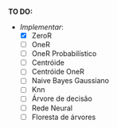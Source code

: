 **TO DO:**

- _Implementar_:
    - [x] ZeroR
    - [ ] OneR
    - [ ] OneR Probabilístico
    - [ ] Centróide
    - [ ] Centróide OneR
    - [ ] Naive Bayes Gaussiano
    - [ ] Knn
    - [ ] Árvore de decisão
    - [ ] Rede Neural
    - [ ] Floresta de árvores